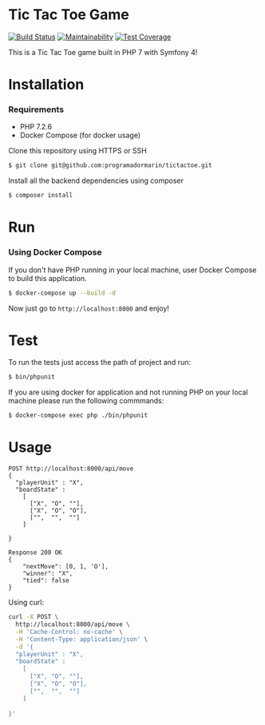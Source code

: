 Tic Tac Toe Game
==========================

[![Build Status](https://travis-ci.org/programadormarin/tictactoe.svg?branch=master)](https://travis-ci.org/programadormarin/tictactoe)
[![Maintainability](https://api.codeclimate.com/v1/badges/e75b4c5401873f2f87f0/maintainability)](https://codeclimate.com/github/programadormarin/tictactoe/maintainability)
[![Test Coverage](https://api.codeclimate.com/v1/badges/e75b4c5401873f2f87f0/test_coverage)](https://codeclimate.com/github/programadormarin/tictactoe/test_coverage)

This is a Tic Tac Toe game built in PHP 7 with Symfony 4!

# Installation 

### Requirements

- PHP 7.2.6
- Docker Compose (for docker usage)

Clone this repository using HTTPS or SSH

```bash
$ git clone git@github.com:programadormarin/tictactoe.git
```

Install all the backend dependencies using composer

```bash
$ composer install
```

# Run

### Using Docker Compose

If you don't have PHP running in your local machine, user Docker Compose to build this application.

```bash
$ docker-compose up --build -d
```

Now just go to `http://localhost:8000` and enjoy!

# Test

To run the tests just access the path of project and run:

```bash
$ bin/phpunit
```

If you are using docker for application and not running PHP on your local machine please run the following commmands:

```bash
$ docker-compose exec php ./bin/phpunit
```

# Usage

```
POST http://localhost:8000/api/move
{
  "playerUnit" : "X",
  "boardState" : 
  	[
      ["X", "O", ""],
      ["X", "O", "O"],
      ["",  "",  ""]
    ]  
  
}

Response 200 OK
{
    "nextMove": [0, 1, 'O'],
    "winner": "X",
    "tied": false
}
```

Using curl:

```bash
curl -X POST \
  http://localhost:8000/api/move \
  -H 'Cache-Control: no-cache' \
  -H 'Content-Type: application/json' \
  -d '{
  "playerUnit" : "X",
  "boardState" : 
  	[
      ["X", "O", ""],
      ["X", "O", "O"],
      ["",  "",  ""]
    ]  
  
}'
```
